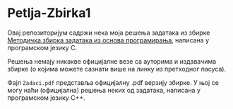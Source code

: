 # Petlja-Zbirka1
Овај репозиторијум садржи нека моја решења задатака из збирке [Методичка збирка задатака из основа програмирања](https://petlja.org/biblioteka/r/kursevi/Zbirka-python), написана у програмском језику C.

Решења немају никакве официјалне везе са ауторима и издавачима збирке (о којима можете сазнати више на линку из претходног пасуса).

Фајл `Zadaci.pdf` представља официјалну .pdf верзију збирке. У њој се могу наћи (официјална) решења неких од задатака, написана у програмском језику C++.
